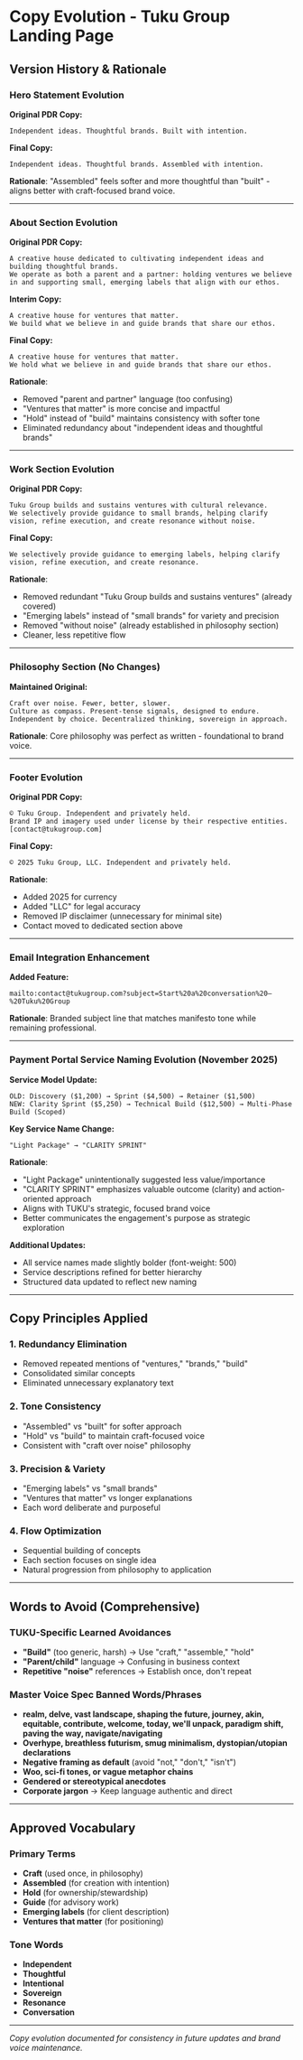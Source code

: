 # Copy Evolution - Tuku Group Landing Page

## Version History & Rationale

### Hero Statement Evolution

**Original PDR Copy:**
```
Independent ideas. Thoughtful brands. Built with intention.
```

**Final Copy:**
```
Independent ideas. Thoughtful brands. Assembled with intention.
```

**Rationale**: "Assembled" feels softer and more thoughtful than "built" - aligns better with craft-focused brand voice.

---

### About Section Evolution

**Original PDR Copy:**
```
A creative house dedicated to cultivating independent ideas and building thoughtful brands.
We operate as both a parent and a partner: holding ventures we believe in and supporting small, emerging labels that align with our ethos.
```

**Interim Copy:**
```
A creative house for ventures that matter.
We build what we believe in and guide brands that share our ethos.
```

**Final Copy:**
```
A creative house for ventures that matter.
We hold what we believe in and guide brands that share our ethos.
```

**Rationale**: 
- Removed "parent and partner" language (too confusing)
- "Ventures that matter" is more concise and impactful
- "Hold" instead of "build" maintains consistency with softer tone
- Eliminated redundancy about "independent ideas and thoughtful brands"

---

### Work Section Evolution

**Original PDR Copy:**
```
Tuku Group builds and sustains ventures with cultural relevance.
We selectively provide guidance to small brands, helping clarify vision, refine execution, and create resonance without noise.
```

**Final Copy:**
```
We selectively provide guidance to emerging labels, helping clarify vision, refine execution, and create resonance.
```

**Rationale**:
- Removed redundant "Tuku Group builds and sustains ventures" (already covered)
- "Emerging labels" instead of "small brands" for variety and precision
- Removed "without noise" (already established in philosophy section)
- Cleaner, less repetitive flow

---

### Philosophy Section (No Changes)

**Maintained Original:**
```
Craft over noise. Fewer, better, slower.
Culture as compass. Present-tense signals, designed to endure.
Independent by choice. Decentralized thinking, sovereign in approach.
```

**Rationale**: Core philosophy was perfect as written - foundational to brand voice.

---

### Footer Evolution

**Original PDR Copy:**
```
© Tuku Group. Independent and privately held.
Brand IP and imagery used under license by their respective entities.
[contact@tukugroup.com]
```

**Final Copy:**
```
© 2025 Tuku Group, LLC. Independent and privately held.
```

**Rationale**:
- Added 2025 for currency
- Added "LLC" for legal accuracy
- Removed IP disclaimer (unnecessary for minimal site)
- Contact moved to dedicated section above

---

### Email Integration Enhancement

**Added Feature:**
```
mailto:contact@tukugroup.com?subject=Start%20a%20conversation%20—%20Tuku%20Group
```

**Rationale**: Branded subject line that matches manifesto tone while remaining professional.

---

### Payment Portal Service Naming Evolution (November 2025)

**Service Model Update:**
```
OLD: Discovery ($1,200) → Sprint ($4,500) → Retainer ($1,500)
NEW: Clarity Sprint ($5,250) → Technical Build ($12,500) → Multi-Phase Build (Scoped)
```

**Key Service Name Change:**
```
"Light Package" → "CLARITY SPRINT"
```

**Rationale**: 
- "Light Package" unintentionally suggested less value/importance
- "CLARITY SPRINT" emphasizes valuable outcome (clarity) and action-oriented approach
- Aligns with TUKU's strategic, focused brand voice
- Better communicates the engagement's purpose as strategic exploration

**Additional Updates:**
- All service names made slightly bolder (font-weight: 500)
- Service descriptions refined for better hierarchy
- Structured data updated to reflect new naming

---

## Copy Principles Applied

### 1. Redundancy Elimination
- Removed repeated mentions of "ventures," "brands," "build"
- Consolidated similar concepts
- Eliminated unnecessary explanatory text

### 2. Tone Consistency
- "Assembled" vs "built" for softer approach
- "Hold" vs "build" to maintain craft-focused voice
- Consistent with "craft over noise" philosophy

### 3. Precision & Variety
- "Emerging labels" vs "small brands"
- "Ventures that matter" vs longer explanations
- Each word deliberate and purposeful

### 4. Flow Optimization
- Sequential building of concepts
- Each section focuses on single idea
- Natural progression from philosophy to application

---

## Words to Avoid (Comprehensive)

### TUKU-Specific Learned Avoidances
- **"Build"** (too generic, harsh) → Use "craft," "assemble," "hold"
- **"Parent/child"** language → Confusing in business context
- **Repetitive "noise"** references → Establish once, don't repeat

### Master Voice Spec Banned Words/Phrases
- **realm, delve, vast landscape, shaping the future, journey, akin, equitable, contribute, welcome, today, we'll unpack, paradigm shift, paving the way, navigate/navigating**
- **Overhype, breathless futurism, smug minimalism, dystopian/utopian declarations**
- **Negative framing as default** (avoid "not," "don't," "isn't")
- **Woo, sci-fi tones, or vague metaphor chains**
- **Gendered or stereotypical anecdotes**
- **Corporate jargon** → Keep language authentic and direct

---

## Approved Vocabulary

### Primary Terms
- **Craft** (used once, in philosophy)
- **Assembled** (for creation with intention)
- **Hold** (for ownership/stewardship)
- **Guide** (for advisory work)
- **Emerging labels** (for client description)
- **Ventures that matter** (for positioning)

### Tone Words
- **Independent**
- **Thoughtful**
- **Intentional**
- **Sovereign**
- **Resonance**
- **Conversation**

---

*Copy evolution documented for consistency in future updates and brand voice maintenance.*